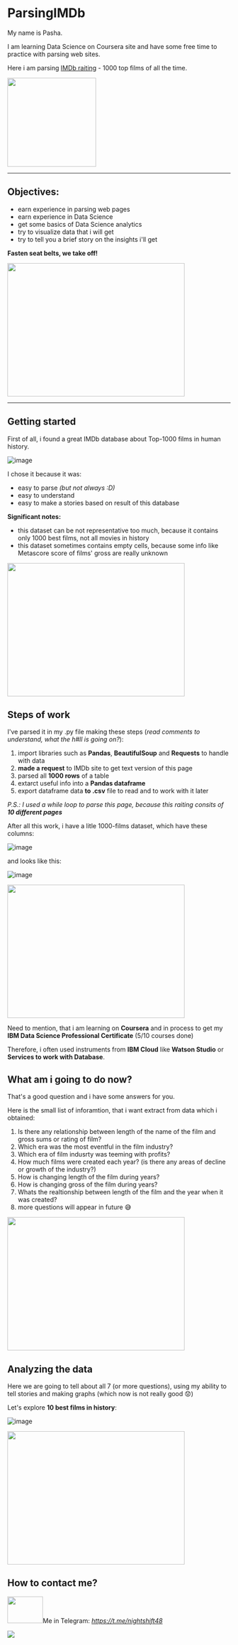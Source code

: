 # ParsingIMDb
My name is Pasha.

I am learning Data Science on Coursera site and have some free time to practice with parsing web sites.

Here i am parsing <a href='https://www.imdb.com/search/title/?groups=top_1000&sort=user_rating,desc&count=100&ref_=adv_nxt'>IMDb raiting</a> - 1000 top films of all the time.

<img src="https://vgif.ru/gifs/157/vgif-ru-28496.gif" width="200" height="200" />
<hr>

## Objectives:
* earn experience in parsing web pages
* earn experience in Data Science
* get some basics of Data Science analytics
* try to visualize data that i will get
* try to tell you a brief story on the insights i'll get

**Fasten seat belts, we take off!**

<img src='https://lh3.googleusercontent.com/proxy/1qpBNy2x1OCJoCBs7I8D502iQ1deECPR-1456ri2f5-B5KoiSYIhbyrnu_xbnBMdgClsBbZjvB7JElp54rK9hr-wFxQocA8z3KUdb-VX-40ynARTHmQpkr68lMChVtpt' width="400" height="300">


<hr>

## Getting started
First of all, i found a great IMDb database about Top-1000 films in human history.

![image](https://user-images.githubusercontent.com/46136468/126282645-a93e6d7a-73b1-4b82-a711-b2d4b56a05b0.png)


I chose it because it was:
* easy to parse *(but not always :D)*
* easy to understand
* easy to make a stories based on result of this database

**Significant notes:**
* this dataset can be not representative too much, because it contains only 1000 best films, not all movies in history
* this dataset sometimes contains empty cells, because some info like Metascore score of films' gross are really unknown

<img src='https://www.meme-arsenal.com/memes/b95277c152527c3379654dced767edcb.jpg' width="400" height="300">

## Steps of work
I've parsed it in my .py file making these steps (*read comments to understand, what the h#ll is going on?*):
1. import libraries such as **Pandas**, **BeautifulSoup** and **Requests** to handle with data
2. **made a request** to IMDb site to get text version of this page
3. parsed all **1000 rows** of a table
4. extarct useful info into a **Pandas dataframe**
5. export dataframe data **to .csv** file to read and to work with it later

*P.S.: I used a while loop to parse this page, because this raiting consits of **10 different pages***

After all this work, i have a litle 1000-films dataset, which have these columns:

![image](https://user-images.githubusercontent.com/46136468/126227948-85c55de5-ac1c-4f43-ae29-76f77ef3a17b.png)

and looks like this:

![image](https://user-images.githubusercontent.com/46136468/126286046-685b9a57-4aa5-43c5-947c-bea1ab34138e.png)


<img src='https://ichef.bbci.co.uk/news/640/cpsprodpb/5CB0/production/_99782732_37e58b7e-9cf4-44e0-86c7-59c42f34697a.jpg' width="400" height="300">

Need to mention, that i am learning on **Coursera** and in process to get my **IBM Data Science Professional Certificate** (5/10 courses done)

Therefore, i often used instruments from **IBM Cloud** like **Watson Studio** or **Services to work with Database**.

## What am i going to do now?
That's a good question and i have some answers for you.

Here is the small list of inforamtion, that i want extract from data which i obtained:
1. Is there any relationship between length of the name of the film and gross sums or rating of film?
2. Which era was the most eventful in the film industry?
3. Which era of film indusrty was teeming with profits?
4. How much films were created each year? (is there any areas of decline or growth of the industry?)
5. How is changing length of the film during years?
6. How is changing gross of the film during years?
7. Whats the realtionship between length of the film and the year when it was created?
8. more questions will appear in future 😅

<img src='https://vgif.ru/gifs/138/vgif-ru-15976.gif' width="400" height="300">

## Analyzing the data
Here we are going to tell about all 7 (or more questions), using my ability to tell stories and making graphs (which now is not really good 😟)

Let's explore **10 best films in history**:

![image](https://user-images.githubusercontent.com/46136468/126324184-dfa928ab-0da8-4c9e-89c6-440998ec1922.png)

<img src='https://lh3.googleusercontent.com/proxy/ywidB_H5LKokUzDvWXoxjQNKsJsT7ysF4zqXQ_K1Kx_XsYMoatapH2-51Nm-fnwqy-9gtY44DWuk9-oDlfaojwFuX8_HdAVFbXBAg2lYOio7OR0DFL_Mf9q3cvabRdd-2whp3rB0G0T5PHrgC7FI5RoTXs4HEQ' width="400" height="300">

## How to contact me?
<img src='https://99px.ru/sstorage/86/2016/12/image_860612160048418882106.gif' width="80" height="60">Me in Telegram: *https://t.me/nightshift48*

<img src = 'https://i.ytimg.com/vi/ih85LYvbDEM/maxresdefault.jpg'>
